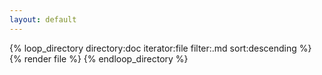 ```yaml
---
layout: default
---
```


{% loop_directory directory:doc iterator:file filter:.md sort:descending %}
   {% render file %}
{% endloop_directory %}
